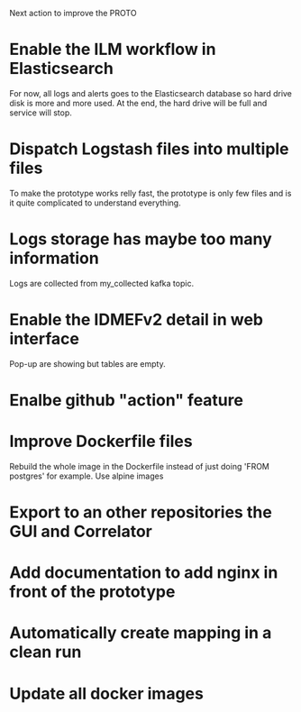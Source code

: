 Next action to improve the PROTO

# Enable the ILM workflow in Elasticsearch

For now, all logs and alerts goes to the Elasticsearch database so hard drive disk is more and more used. At the end, the hard drive will be full and service will stop.

# Dispatch Logstash files into multiple files

To make the prototype works relly fast, the prototype is only few files and is it quite complicated to understand everything.

# Logs storage has maybe too many information

Logs are collected from my_collected kafka topic.

# Enable the IDMEFv2 detail in web interface

Pop-up are showing but tables are empty.

# Enalbe github "action" feature

# Improve Dockerfile files

Rebuild the whole image in the Dockerfile instead of just doing 'FROM postgres' for example.
Use alpine images

# Export to an other repositories the GUI and Correlator

# Add documentation to add nginx in front of the prototype

# Automatically create mapping in a clean run

# Update all docker images
